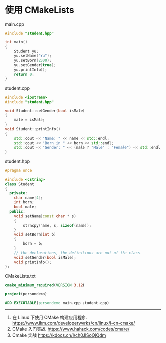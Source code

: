 # 使用 CMakeLists

main.cpp

```cpp
#include "student.hpp"

int main()
{
    Student yu;
    yu.setName("Yu");
    yu.setBorn(2000);
    yu.setGender(true);
    yu.printInfo();
    return 0;
}
```

student.cpp

```cpp
#include <iostream>
#include "student.hpp"

void Student::setGender(bool isMale)
{
    male = isMale;
}
void Student::printInfo()
{
    std::cout << "Name: " << name << std::endl;
    std::cout << "Born in " << born << std::endl;
    std::cout << "Gender: " << (male ? "Male" : "Female") << std::endl;
}
```

student.hpp

```cpp
#pragma once

#include <cstring>
class Student
{
  private:
    char name[4];
    int born;
    bool male; 
  public:
    void setName(const char * s)
    {
        strncpy(name, s, sizeof(name));
    }
    void setBorn(int b)
    {
        born = b;
    }
    // the declarations, the definitions are out of the class
    void setGender(bool isMale);
    void printInfo();
};
```

CMakeLists.txt

```cmake
cmake_minimum_required(VERSION 3.12)

project(persondemo)

ADD_EXECUTABLE(persondemo main.cpp student.cpp)
```

---

1. 在 Linux 下使用 CMake 构建应用程序. <https://www.ibm.com/developerworks/cn/linux/l-cn-cmake/>
2. CMake 入门实战. <https://www.hahack.com/codes/cmake/>
3. Cmake 实战 <https://kdocs.cn/l/ch0JlSoQjQdm>

